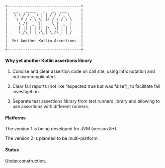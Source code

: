 ```
+---------------------------------+
|   __   _____   _   __  ___      |
|   \ \ / / _ \ | | / / / _ \     |
|    \ V / /_\ \| |/ / / /_\ \    |
|     \ /|  _  ||    \ |  _  |    |
|     | || | | || |\  \| | | |    |
|     \_/\_| |_/\_| \_/\_| |_/    |
|                                 |
|  Yet Another Kotlin Assertions  |
|                                 |
+---------------------------------+
```


#### Why yet another Kotlin assertions library

1. Concise and clear assertion code on call site,
   using infix notation and not overcomplicated.
   
2. Clear fail reports (not like “expected true but was false”),
   to facilitate fail investigetion.
   
3. Separate test assertions library from test runners library
   and allowing to use assertions with different runners.
   

#### Platforms

The version 1 is being developed for JVM (version 8+).

The version 2 is planned to be multi-platform.


#### Status

Under construction.              
   
